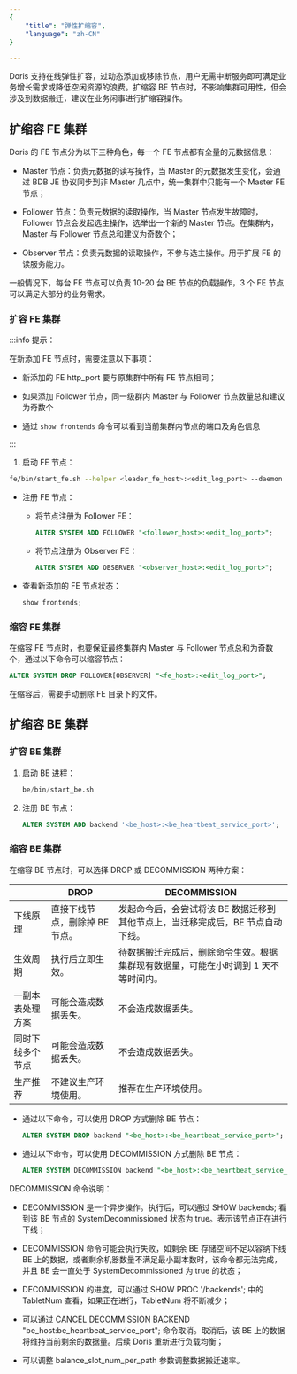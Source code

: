 ```yaml
---
{
    "title": "弹性扩缩容",
    "language": "zh-CN"
}

---
```


<!--
Licensed to the Apache Software Foundation (ASF) under one
or more contributor license agreements.  See the NOTICE file
distributed with this work for additional information
regarding copyright ownership.  The ASF licenses this file
to you under the Apache License, Version 2.0 (the
"License"); you may not use this file except in compliance
with the License.  You may obtain a copy of the License at

  http://www.apache.org/licenses/LICENSE-2.0

Unless required by applicable law or agreed to in writing,
software distributed under the License is distributed on an
"AS IS" BASIS, WITHOUT WARRANTIES OR CONDITIONS OF ANY
KIND, either express or implied.  See the License for the
specific language governing permissions and limitations
under the License.
-->



Doris 支持在线弹性扩容，过动态添加或移除节点，用户无需中断服务即可满足业务增长需求或降低空闲资源的浪费。扩缩容 BE 节点时，不影响集群可用性，但会涉及到数据搬迁，建议在业务闲事进行扩缩容操作。

## 扩缩容 FE 集群

Doris 的 FE 节点分为以下三种角色，每一个 FE 节点都有全量的元数据信息：

* Master 节点：负责元数据的读写操作，当 Master 的元数据发生变化，会通过 BDB JE 协议同步到非 Master 几点中，统一集群中只能有一个 Master FE 节点；

* Follower 节点：负责元数据的读取操作，当 Master 节点发生故障时，Follower 节点会发起选主操作，选举出一个新的 Master 节点。在集群内，Master 与 Follower 节点总和建议为奇数个；

* Observer 节点：负责元数据的读取操作，不参与选主操作。用于扩展 FE 的读服务能力。

一般情况下，每台 FE 节点可以负责 10-20 台 BE 节点的负载操作，3 个 FE 节点可以满足大部分的业务需求。

### 扩容 FE 集群

:::info 提示：

在新添加 FE 节点时，需要注意以下事项：

* 新添加的 FE http_port 要与原集群中所有 FE 节点相同；

* 如果添加 Follower 节点，同一级群内 Master 与 Follower 节点数量总和建议为奇数个

* 通过 `show frontends` 命令可以看到当前集群内节点的端口及角色信息

:::

1. 启动 FE 节点：

  ```bash
  fe/bin/start_fe.sh --helper <leader_fe_host>:<edit_log_port> --daemon
  ```

  * 注册 FE 节点：

    * 将节点注册为 Follower FE：

      ```sql
      ALTER SYSTEM ADD FOLLOWER "<follower_host>:<edit_log_port>";
      ```

    * 将节点注册为 Observer FE：

      ```sql
      ALTER SYSTEM ADD OBSERVER "<observer_host>:<edit_log_port>";
      ```

  * 查看新添加的 FE 节点状态：

    ```sql
    show frontends;
    ```

### 缩容 FE 集群

在缩容 FE 节点时，也要保证最终集群内 Master 与 Follower 节点总和为奇数个，通过以下命令可以缩容节点：

```sql
ALTER SYSTEM DROP FOLLOWER[OBSERVER] "<fe_host>:<edit_log_port>";
```
在缩容后，需要手动删除 FE 目录下的文件。

## 扩缩容 BE 集群

### 扩容 BE 集群

1. 启动 BE 进程：

   ```sql
   be/bin/start_be.sh
   ```

2. 注册 BE 节点：

   ```sql
   ALTER SYSTEM ADD backend '<be_host>:<be_heartbeat_service_port>';
   ```

### 缩容 BE 集群

在缩容 BE 节点时，可以选择 DROP 或 DECOMMISSION 两种方案：

|          | DROP              | DECOMMISSION                                |
| -------- | ----------------- | ------------------------------------------- |
| 下线原理     | 直接下线节点，删除掉 BE 节点。 | 发起命令后，会尝试将该 BE 数据迁移到其他节点上，当迁移完成后，BE 节点自动下线。 |
| 生效周期     | 执行后立即生效。          | 待数据搬迁完成后，删除命令生效。根据集群现有数据量，可能在小时调到 1 天不等时间内。 |
| 一副本表处理方案 | 可能会造成数据丢失。        | 不会造成数据丢失。                                   |
| 同时下线多个节点 | 可能会造成数据丢失。        | 不会造成数据丢失。                                   |
| 生产推荐     | 不建议生产环境使用。        | 推荐在生产环境使用。                                  |

* 通过以下命令，可以使用 DROP 方式删除 BE 节点：

  ```sql
  ALTER SYSTEM DROP backend "<be_host>:<be_heartbeat_service_port>";
  ```

* 通过以下命令，可以使用 DECOMMISSION 方式删除 BE 节点：

  ```sql
  ALTER SYSTEM DECOMMISSION backend "<be_host>:<be_heartbeat_service_port>";
  ```

DECOMMISSION 命令说明：

- DECOMMISSION 是一个异步操作。执行后，可以通过 SHOW backends; 看到该 BE 节点的 SystemDecommissioned 状态为 true。表示该节点正在进行下线；

- DECOMMISSION 命令可能会执行失败，如剩余 BE 存储空间不足以容纳下线 BE 上的数据，或者剩余机器数量不满足最小副本数时，该命令都无法完成，并且 BE 会一直处于 SystemDecommissioned 为 true 的状态；

- DECOMMISSION 的进度，可以通过 SHOW PROC '/backends'; 中的 TabletNum 查看，如果正在进行，TabletNum 将不断减少；

- 可以通过 CANCEL DECOMMISSION BACKEND "be_host:be_heartbeat_service_port"; 命令取消。取消后，该 BE 上的数据将维持当前剩余的数据量。后续 Doris 重新进行负载均衡；

- 可以调整 balance_slot_num_per_path 参数调整数据搬迁速率。
